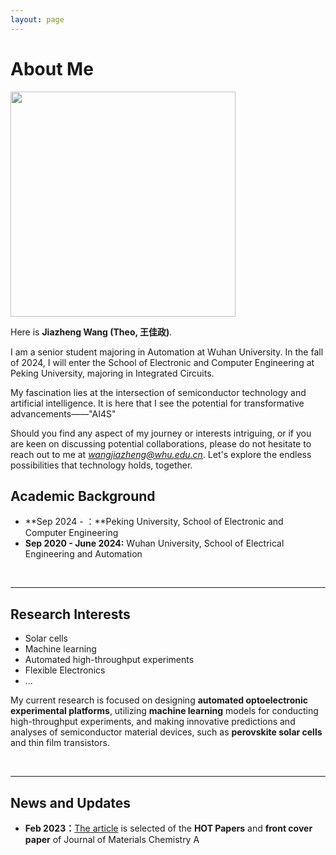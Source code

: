 ```yaml
---
layout: page
---
```


# About Me

<img src="https://jiahzengW.github.io/wjz1.jpg" class="floatpic" width="360" height="360">

Here is **Jiazheng Wang (Theo, 王佳政)**.

I am a senior student majoring in Automation at Wuhan University. In the fall of 2024, I will enter the School of Electronic and Computer Engineering at Peking University, majoring in Integrated Circuits.

My fascination lies at the intersection of semiconductor technology and artificial intelligence. It is here that I see the potential for transformative advancements——"AI4S"  

Should you find any aspect of my journey or interests intriguing, or if you are keen on discussing potential collaborations, please do not hesitate to reach out to me at *wangjiazheng@whu.edu.cn*. Let's explore the endless possibilities that technology holds, together.


## Academic Background

- **Sep 2024 - ：**Peking University, School of Electronic and Computer Engineering
- **Sep 2020 - June 2024:** Wuhan University, School of Electrical Engineering and Automation


<br>

---

## Research Interests

- Solar cells
- Machine learning
- Automated high-throughput experiments
- Flexible Electronics
- ...

My current research is focused on designing **automated optoelectronic experimental platforms**, utilizing **machine learning** models for conducting high-throughput experiments, and making innovative predictions and analyses of semiconductor material devices, such as **perovskite solar cells** and thin film transistors.

<br>

---

## News and Updates

- **Feb 2023：**[The article](https://pubs.rsc.org/en/content/articlelanding/2023/ta/d3ta00027c/unauth) is selected of the **HOT Papers** and **front cover paper** of Journal of Materials Chemistry A 


